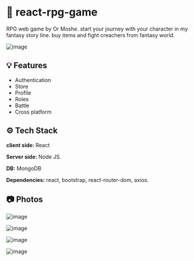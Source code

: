 
# 📱 react-rpg-game

RPG web game by Or Moshe.
start your journey with your character in my fantasy story line.
buy items and fight creachers from fantasy world.

![image](https://gcdnb.pbrd.co/images/4GXCY5BgVDsx.png?o=1)

## 💡 Features

- Authentication
- Store
- Profile
- Roles
- Battle
- Cross platform


## ⚙️ Tech Stack

**client side:** React

**Server side:** Node JS.

**DB:** MongoDB

**Dependencies:** react, bootstrap, react-router-dom, axios.

## 📷 Photos

![image](https://gcdnb.pbrd.co/images/4GXCY5BgVDsx.png?o=1)

![image](https://gcdnb.pbrd.co/images/jn8J1Dp4PJS6.png?o=1)

![image](https://gcdnb.pbrd.co/images/QSo12JlGoTrr.png?o=1)

![image](https://gcdnb.pbrd.co/images/dVjSF19ckmVI.png?o=1)

